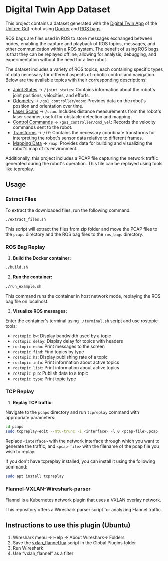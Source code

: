 # Digital Twin App Dataset

This project contains a dataset generated with the [Digital Twin App](https://github.com/adamzr2000/unitree-go1-digital-twin/tree/main) of the [Unitree Go1](https://unitree-docs.readthedocs.io/en/latest/get_started/Go1_Edu.html) robot using [Docker](https://www.docker.com/) and [ROS bags](http://wiki.ros.org/rosbag). 

ROS bags are files used in ROS to store messages exchanged between nodes, enabling the capture and playback of ROS topics, messages, and other communication within a ROS system. The benefit of using ROS bags is that they can be replayed offline, allowing for analysis, debugging, and experimentation without the need for a live robot.

The dataset includes a variety of ROS topics, each containing specific types of data necessary for different aspects of robotic control and navigation. Below are the available topics with their corresponding descriptions:

- [Joint States](https://docs.ros.org/en/melodic/api/sensor_msgs/html/msg/JointState.html) → `/joint_states`: Contains information about the robot's joint positions, velocities, and efforts.
- [Odometry](https://docs.ros.org/en/noetic/api/nav_msgs/html/msg/Odometry.html) → `/go1_controller/odom`: Provides data on the robot's position and orientation over time.
- [Laser Scans](https://docs.ros.org/en/melodic/api/sensor_msgs/html/msg/LaserScan.html) → `/scan`: Includes distance measurements from the robot's laser scanner, useful for obstacle detection and mapping.
- [Control Commands](https://docs.ros.org/en/noetic/api/geometry_msgs/html/msg/Twist.html) → `/go1_controller/cmd_vel`: Records the velocity commands sent to the robot.
- [Transforms](https://docs.ros.org/en/noetic/api/tf/html/msg/tfMessage.html) → `/tf`: Contains the necessary coordinate transforms for interpreting the robot's sensor data relative to different frames.
- [Mapping Data](https://docs.ros.org/en/melodic/api/nav_msgs/html/msg/OccupancyGrid.html) → `/map`: Provides data for building and visualizing the robot's map of its environment.

Additionally, this project includes a PCAP file capturing the network traffic generated during the robot's operation. This file can be replayed using tools like [tcpreplay](https://tcpreplay.appneta.com/).

## Usage

### Extract Files

To extract the downloaded files, run the following command:

```sh
./extract_files.sh
```

This script will extract the files from zip folder and move the PCAP files to the `pcaps` directory and the ROS bag files to the `ros_bags` directory.

### ROS Bag Replay

1. **Build the Docker container:**

```sh
./build.sh
```

2. **Run the container:**

```sh
./run_example.sh
```

This command runs the container in host network mode, replaying the ROS bag file on localhost.

3. **Visualize ROS messages:**

Enter the container's terminal using `./terminal.sh` script and use rostopic tools:
- `rostopic bw`: Display bandwidth used by a topic
- `rostopic delay`: Display delay for topics with headers
- `rostopic echo`: Print messages to the screen
- `rostopic find`: Find topics by type
- `rostopic hz`: Display publishing rate of a topic
- `rostopic info`: Print information about active topics
- `rostopic list`: Print information about active topics
- `rostopic pub`: Publish data to a topic
- `rostopic type`: Print topic type

### TCP Replay

1. **Replay TCP traffic:**

Navigate to the `pcaps` directory and run `tcpreplay` command with appropriate parameters:

```sh
cd pcaps
sudo tcpreplay-edit --mtu-trunc -i <interface> -l 0 <pcap-file>.pcap
```

Replace `<interface>` with the network interface through which you want to generate the traffic, and `<pcap-file>` with the filename of the pcap file you wish to replay.

If you don't have tcpreplay installed, you can install it using the following command:

```sh
sudo apt install tcpreplay
```

### Flannel-VXLAN-Wireshark-parser

Flannel is a Kubernetes network plugin that uses a VXLAN overlay network. 

This repository offers a Wireshark parser script for analyzing Flannel traffic.

Instructions to use this plugin (Ubuntu)
-----------------------------------------
1. Wireshark menu → Help → About Wireshark→ Folders
2. Save the [vxlan_flannel.lua](./vxlan_flannel.lua) script in the Global Plugins folder
3. Run Wireshark
4. Use “vxlan_flannel” as a filter







